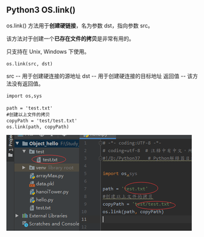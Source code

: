 ## Python3 OS.link()

os.link() 方法用于**创建硬链接**，名为参数 dst，指向参数 src。

该方法对于创建一个**已存在文件的拷贝**是非常有用的。

只支持在 Unix, Windows 下使用。

```
os.link(src, dst)
```

src -- 用于创建硬连接的源地址
dst -- 用于创建硬连接的目标地址
返回值 -- 该方法没有返回值。

```
import os,sys

path = 'test.txt'
#创建以上文件的拷贝
copyPath = 'test/test.txt'
os.link(path, copyPath)
```
<Img src='img/os.link().png' />